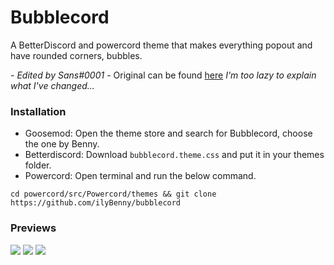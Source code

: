 # Bubblecord
A BetterDiscord and powercord theme that makes everything popout and have rounded corners, bubbles.

\- _Edited by Sans#0001_ -
Original can be found [here](https://github.com/bentettmar/bubblecord)
_I'm too lazy to explain what I've changed..._

### Installation
- Goosemod: Open the theme store and search for Bubblecord, choose the one by Benny.
- Betterdiscord: Download `bubblecord.theme.css` and put it in your themes folder.
- Powercord: Open terminal and run the below command.
```
cd powercord/src/Powercord/themes && git clone https://github.com/ilyBenny/bubblecord
```  

### Previews
![](https://cdn.discordapp.com/attachments/875027647858618432/875028569544339456/unknown.png)
![](https://cdn.discordapp.com/attachments/875027647858618432/875028594320097349/unknown.png)
![](https://cdn.discordapp.com/attachments/875027647858618432/875028605296603166/unknown.png)
